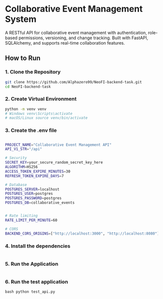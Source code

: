 # Collaborative Event Management System 
A RESTful API for collaborative event management with authentication, role-based permissions, versioning, and change tracking. Built with FastAPI, SQLAlchemy, and supports real-time collaboration features. 

## How to Run 
### 1. Clone the Repository 
```bash 
git clone https://github.com/Alphazero99/NeoFI-backend-task.git
cd NeoFI-backend-task
``` 

### 2. Create Virtual Environment 
```bash 
python -m venv venv
# Windows venv\Scripts\activate
# macOS/Linux source venv/bin/activate
``` 

### 3. Create the .env file 
```bash 

PROJECT_NAME="Collaborative Event Management API"
API_V1_STR="/api"

# Security
SECRET_KEY=your_secure_random_secret_key_here
ALGORITHM=HS256
ACCESS_TOKEN_EXPIRE_MINUTES=30
REFRESH_TOKEN_EXPIRE_DAYS=7

# Database
POSTGRES_SERVER=localhost
POSTGRES_USER=postgres
POSTGRES_PASSWORD=postgres
POSTGRES_DB=collaborative_events


# Rate limiting
RATE_LIMIT_PER_MINUTE=60

# CORS
BACKEND_CORS_ORIGINS=["http://localhost:3000", "http://localhost:8080"]
``` 

### 4. Install the dependencies 
```bash pip install -r requirements.txt 
```

### 5. Run the Application 
```bash uvicorn app.main:app --reload 
```
### 6. Run the test application 
```bash python test_api.py ```
